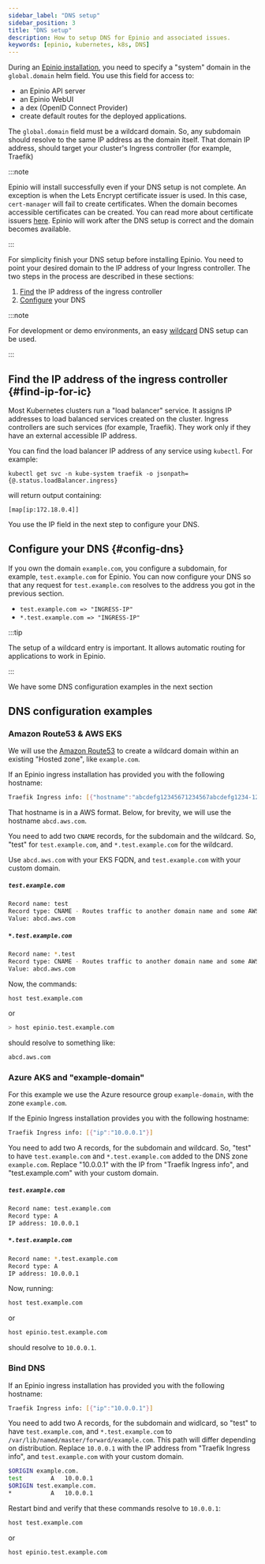 ```yaml
---
sidebar_label: "DNS setup"
sidebar_position: 3
title: "DNS setup"
description: How to setup DNS for Epinio and associated issues.
keywords: [epinio, kubernetes, k8s, DNS]
---
```


During an [Epinio installation](install_epinio.md),
you need to specify a "system" domain in the `global.domain` helm field.
You use this field for access to:

- an Epinio API server
- an Epinio WebUI
- a dex (OpenID Connect Provider)
- create default routes for the deployed applications.

The `global.domain` field must be a wildcard domain.
So, any subdomain should resolve to the same IP address as the domain itself.
That domain IP address, should target your cluster's Ingress controller (for example, Traefik)

:::note

Epinio will install successfully even if your DNS setup is not complete.
An exception is when the Lets Encrypt certificate issuer is used.
In this case, `cert-manager` will fail to create certificates. When the domain becomes accessible certificates can be created.
You can read more about certificate issuers [here](../howtos/other/certificate_issuers.md).
Epinio will work after the DNS setup is correct and the domain becomes available.

:::

For simplicity finish your DNS setup before installing Epinio.
You need to point your desired domain to the IP address of your Ingress controller.
The two steps in the process are described in these sections:

1. [Find](#find-ip-for-ic) the IP address of the ingress controller
1. [Configure](#config-dns) your DNS

:::note

For development or demo environments, an easy [wildcard](wildcardDNS_setup.md) DNS setup can be used.

:::

## Find the IP address of the ingress controller {#find-ip-for-ic}

Most Kubernetes clusters run a "load balancer" service.
It assigns IP addresses to load balanced services created on the cluster.
Ingress controllers are such services (for example, Traefik). They work only if they have an external accessible IP address.

You can find the load balancer IP address of any service using `kubectl`. For example:

```shell
kubectl get svc -n kube-system traefik -o jsonpath={@.status.loadBalancer.ingress}
```

will return output containing:

```shell
[map[ip:172.18.0.4]]
```

You use the IP field in the next step to configure your DNS.

## Configure your DNS {#config-dns}

If you own the domain `example.com`, you configure a subdomain, for example, `test.example.com` for Epinio.
You can now configure your DNS so that any request for `test.example.com` resolves to the address you got in the previous section.

- `test.example.com => "INGRESS-IP"`
- `*.test.example.com => "INGRESS-IP"`

:::tip

The setup of a wildcard entry is important. It allows automatic routing for applications to work in Epinio.

:::

We have some DNS configuration examples in the next section

## DNS configuration examples

### Amazon Route53 & AWS EKS

We will use the [Amazon Route53](https://aws.amazon.com/route53/) to create a wildcard domain within an existing "Hosted zone", like `example.com`.

If an Epinio ingress installation has provided you with the following hostname:

```bash
Traefik Ingress info: [{"hostname":"abcdefg12345671234567abcdefg1234-1234567890.eu-west-1.elb.amazonaws.com"}]
```

That hostname is in a AWS format.
Below, for brevity, we will use the hostname `abcd.aws.com`.

You need to add two `CNAME` records, for the subdomain and the wildcard. So, "test" for `test.example.com`, and `*.test.example.com` for the wildcard.

Use `abcd.aws.com` with your EKS FQDN, and `test.example.com` with your custom domain.

##### `test.example.com`

```bash
Record name: test
Record type: CNAME - Routes traffic to another domain name and some AWS resources
Value: abcd.aws.com
```

##### `*.test.example.com`

```bash
Record name: *.test
Record type: CNAME - Routes traffic to another domain name and some AWS resources
Value: abcd.aws.com
```

Now, the commands:


```bash
host test.example.com
```

or

```bash
> host epinio.test.example.com
```

should resolve to something like:

```bash
abcd.aws.com
```

### Azure AKS and "example-domain"

For this example we use the Azure resource group `example-domain`, with the zone `example.com`.

If the Epinio Ingress installation provides you with the following hostname:

```bash
Traefik Ingress info: [{"ip":"10.0.0.1"}]
```

You need to add two A records, for the subdomain and wildcard.
So, "test" to have `test.example.com` and `*.test.example.com` added to the DNS zone `example.com`.
Replace "10.0.0.1" with the IP from "Traefik Ingress info", and "test.example.com" with your custom domain.

##### `test.example.com`

```bash
Record name: test.example.com
Record type: A
IP address: 10.0.0.1
```

##### `*.test.example.com`

```bash
Record name: *.test.example.com
Record type: A
IP address: 10.0.0.1
```

Now, running:

```bash
host test.example.com
```

or

```bash
host epinio.test.example.com
```

should resolve to `10.0.0.1`.

### Bind DNS

If an Epinio ingress installation has provided you with the following hostname:

```bash
Traefik Ingress info: [{"ip":"10.0.0.1"}]
```

You need to add two A records, for the subdomain and widlcard, so "test" to have `test.example.com`, and `*.test.example.com` to `/var/lib/named/master/forward/example.com`.
This path will differ depending on distribution.
Replace `10.0.0.1` with the IP address from "Traefik Ingress info", and `test.example.com` with your custom domain.

```bash
$ORIGIN example.com.
test		A	10.0.0.1
$ORIGIN test.example.com.
*			A	10.0.0.1
```

Restart bind and verify that these commands resolve to `10.0.0.1`:

```bash
host test.example.com
```
or

```shell
host epinio.test.example.com
```
